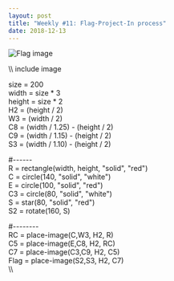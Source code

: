 ```yaml
---
layout: post
title: "Weekly #11: Flag-Project-In process"
date: 2018-12-13
---
```

![Flag image](/image/download.png)

\\\ 
include image <br/>

size = 200 <br/>
width =  size * 3 <br/>
height = size * 2 <br/>
H2 = (height / 2) <br/>
W3 = (width / 2) <br/>
C8 = (width / 1.25) - (height / 2) <br/>
C9 = (width / 1.15) - (height / 2) <br/>
S3 = (width / 1.10) - (height / 2) <br/>

#------ <br/>
R = rectangle(width, height, "solid", "red") <br/>
C = circle(140, "solid", "white") <br/>
E = circle(100, "solid", "red") <br/>
C3 = circle(80, "solid", "white") <br/>
S = star(80, "solid", "red") <br/>
S2 = rotate(160, S) <br/>

#-------- <br/>
RC = place-image(C,W3, H2, R) <br/>
C5 = place-image(E,C8, H2, RC) <br/>
C7 = place-image(C3,C9, H2, C5) <br/>
Flag = place-image(S2,S3, H2, C7) <br/> 
\\\ <br/>

